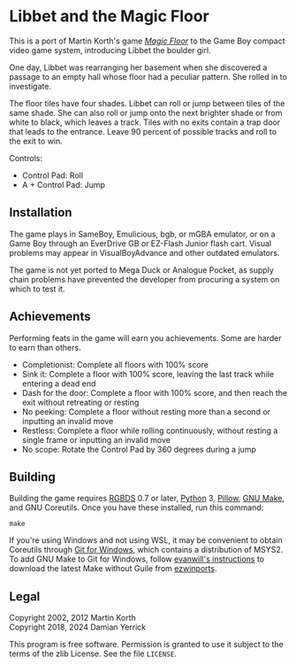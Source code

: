 Libbet and the Magic Floor
==========================
This is a port of Martin Korth's game _[Magic Floor]_ to the Game Boy
compact video game system, introducing Libbet the boulder girl.

One day, Libbet was rearranging her basement when she discovered
a passage to an empty hall whose floor had a peculiar pattern.
She rolled in to investigate.

The floor tiles have four shades. Libbet can roll or jump between
tiles of the same shade. She can also roll or jump onto the next
brighter shade or from white to black, which leaves a track.
Tiles with no exits contain a trap door that leads to the entrance.
Leave 90 percent of possible tracks and roll to the exit to win.

Controls:

- Control Pad: Roll
- A + Control Pad: Jump

Installation
------------
The game plays in SameBoy, Emulicious, bgb, or mGBA emulator, or on a
Game Boy through an EverDrive GB or EZ-Flash Junior flash cart.
Visual problems may appear in VisualBoyAdvance and other outdated
emulators.

The game is not yet ported to Mega Duck or Analogue Pocket, as
supply chain problems have prevented the developer from procuring
a system on which to test it.

Achievements
------------
Performing feats in the game will earn you achievements.  Some are
harder to earn than others.

- Completionist: Complete all floors with 100% score
- Sink it: Complete a floor with 100% score, leaving the last track
  while entering a dead end
- Dash for the door: Complete a floor with 100% score, and then
  reach the exit without retreating or resting
- No peeking: Complete a floor without resting more than a second
  or inputting an invalid move
- Restless: Complete a floor while rolling continuously, without
  resting a single frame or inputting an invalid move
- No scope: Rotate the Control Pad by 360 degrees during a jump

Building
--------

Building the game requires [RGBDS] 0.7 or later, [Python] 3,
[Pillow], [GNU Make], and GNU Coreutils.  Once you have these
installed, run this command:

    make

If you're using Windows and not using WSL, it may be convenient to
obtain Coreutils through [Git for Windows], which contains a
distribution of MSYS2.  To add GNU Make to Git for Windows, follow
[evanwill's instructions] to download the latest Make without Guile
from [ezwinports].

[RGBDS]: https://rgbds.gbdev.io/install
[Python]: https://www.python.org/
[Pillow]: https://pillow.readthedocs.io/
[GNU Make]: https://www.gnu.org/software/make/
[Git for Windows]: https://git-scm.com/download/win
[evanwill's instructions]: https://gist.github.com/evanwill/0207876c3243bbb6863e65ec5dc3f058
[ezwinports]: https://sourceforge.net/projects/ezwinports/files/

Legal
-----
Copyright 2002, 2012 Martin Korth  
Copyright 2018, 2024 Damian Yerrick

This program is free software.  Permission is granted to use it
subject to the terms of the zlib License.  See the file `LICENSE`.


[Magic Floor]: https://problemkaputt.de/magicflr.htm
[RGBDS]: https://rgbds.gbdev.io/install
[Python]: https://www.python.org/
[Pillow]: https://pillow.readthedocs.io/
[GNU Make]: https://www.gnu.org/software/make/
